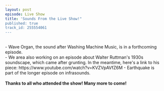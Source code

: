 ```yaml
---
layout: post
episode: Live Show
title: 'Sounds From the Live Show!"
published: true
track_id: 255554061
---
```

<div class='list post-player' track='{{page.track_id}}'></div>
<br>
- Wave Organ, the sound after Washing Machine Music, is in a forthcoming episode.
<br>
- We area also working on an episode about Walter Ruttman's 1930s soundscape, which came after grunting.
  In the meantime, here's a link to his piece: https://www.youtube.com/watch?v=KVZVpAVfZ6M
- Earthquake is part of the longer episode on infrasounds.
<br><br>
<b> Thanks to all who attended the show! Many more to come! </b>
